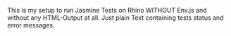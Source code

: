 This is my setup to run Jasmine Tests on Rhino WITHOUT Env.js and without any HTML-Output at all. Just plain Text containing tests status and error messages.
